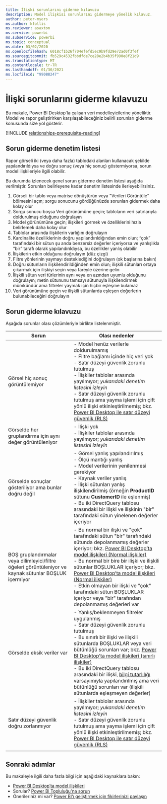 ```yaml
---
title: İlişki sorunlarını giderme kılavuzu
description: Model ilişkisi sorunlarını gidermeye yönelik kılavuz.
author: peter-myers
ms.author: kfollis
ms.reviewer: asaxton
ms.service: powerbi
ms.subservice: powerbi
ms.topic: conceptual
ms.date: 03/02/2020
ms.openlocfilehash: 6018cf1b26f704efefd5ec9b9fd29e72ad0f3fef
ms.sourcegitcommit: fb529c4532fbbdfde7ce28e2b4b35f990e8f21d9
ms.translationtype: MT
ms.contentlocale: tr-TR
ms.lasthandoff: 01/30/2021
ms.locfileid: "99088247"
---
```

# <a name="relationship-troubleshooting-guidance"></a>İlişki sorunlarını giderme kılavuzu

Bu makale, Power BI Desktop'la çalışan veri modelleyicilerine yöneliktir. Model ve rapor geliştirirken karşılaşabileceğiniz belirli sorunları giderme konusunda size yol gösterir.

[!INCLUDE [relationships-prerequisite-reading](includes/relationships-prerequisite-reading.md)]

## <a name="troubleshooting-checklist"></a>Sorun giderme denetim listesi

Rapor görseli iki (veya daha fazla) tablodaki alanları kullanacak şekilde yapılandırıldıysa ve doğru sonuç (veya hiç sonuç) göstermiyorsa, sorun model ilişkileriyle ilgili olabilir.

Bu durumda izlenecek genel sorun giderme denetim listesi aşağıda verilmiştir. Sorunları belirleyene kadar denetim listesinde ilerleyebilirsiniz.

1. Görseli bir tablo veya matrise dönüştürün veya "Verileri Görüntüle" bölmesini açın; sorgu sonucunu gördüğünüzde sorunları gidermek daha kolay olur
1. Sorgu sonucu boşsa Veri görünümüne geçin; tabloların veri satırlarıyla doldurulmuş olduğunu doğrulayın
1. Model görünümüne geçin; ilişkileri görmek ve özelliklerini hızla belirlemek daha kolay olur
1. Tablolar arasında ilişkilerin varlığını doğrulayın
1. Kardinalite özelliklerinin doğru yapılandırıldığından emin olun; “çok” tarafındaki bir sütun şu anda benzersiz değerler içeriyorsa ve yanlışlıkla “bir” tarafı olarak yapılandırıldıysa, bu özellikler yanlış olabilir
1. İlişkilerin etkin olduğunu doğrulayın (düz çizgi)
1. Filtre yönlerinin yaymayı desteklediğini doğrulayın (ok başlarına bakın)
1. Doğru sütunların ilişkilendirildiğinden emin olun; ilişkili sütunları ortaya çıkarmak için ilişkiyi seçin veya fareyle üzerine gelin
1. İlişkili sütun veri türlerinin aynı veya en azından uyumlu olduğunu doğrulayın; metin sütununu tamsayı sütunuyla ilişkilendirmek mümkündür ama filtreler yaymak için hiçbir eşleşme bulamaz
1. Veri görünümüne geçin ve ilişkili sütunlarda eşleşen değerlerin bulunabileceğini doğrulayın

## <a name="troubleshooting-guide"></a>Sorun giderme kılavuzu

Aşağıda sorunlar olası çözümleriyle birlikte listelenmiştir.

|Sorun|Olası nedenler|
|---------|---------|
|Görsel hiç sonuç görüntülemiyor|- Model henüz verilerle doldurulmamış<br />- Filtre bağlamı içinde hiç veri yok<br />- Satır düzeyi güvenlik zorunlu tutulmuş<br />- İlişkiler tablolar arasında yayılmıyor; _yukarıdaki denetim listesini izleyin_<br />- Satır düzeyi güvenlik zorunlu tutulmuş ama yayma işlemi için çift yönlü ilişki etkinleştirilmemiş; bkz. [Power BI Desktop ile satır düzeyi güvenlik (RLS)](../create-reports/desktop-rls.md)|
|Görselde her gruplandırma için aynı değer görüntüleniyor |- İlişki yok<br />- İlişkiler tablolar arasında yayılmıyor; _yukarıdaki denetim listesini izleyin_|
|Görselde sonuçlar gösteriliyor ama bunlar doğru değil|- Görsel yanlış yapılandırılmış<br />- Ölçü mantığı yanlış<br />- Model verilerinin yenilenmesi gerekiyor<br />- Kaynak veriler yanlış<br />- İlişki sütunları yanlış ilişkilendirilmiş (örneğin **ProductID** sütunu **CustomerID** ile eşlenmiş)<br />- Bu iki DirectQuery tablosu arasındaki bir ilişki ve ilişkinin "bir" tarafındaki sütun yinelenen değerler içeriyor|
|BOŞ gruplandırmalar veya dilimleyici/filtre öğeleri görüntüleniyor ve kaynak sütunlar BOŞLUK içermiyor|- Bu normal bir ilişki ve "çok" tarafındaki sütun "bir" tarafındaki sütunda depolanmamış değerler içeriyor; bkz. [Power BI Desktop’ta model ilişkileri (Normal ilişkiler)](../transform-model/desktop-relationships-understand.md#regular-relationships)<br />- Bu normal bir bire bir ilişki ve ilişkili sütunlar BOŞLUKLAR içeriyor; bkz. [Power BI Desktop’ta model ilişkileri (Normal ilişkiler)](../transform-model/desktop-relationships-understand.md#regular-relationships)<br />- Etkin olmayan bir ilişki ve "çok" tarafındaki sütun BOŞLUKLAR içeriyor veya "bir" tarafından depolanmamış değerleri var|
|Görselde eksik veriler var|- Yanlış/beklenmeyen filtreler uygulanmış<br />- Satır düzeyi güvenlik zorunlu tutulmuş<br />- Bu sınırlı bir ilişki ve ilişkili sütunlarda BOŞLUKLAR veya veri bütünlüğü sorunları var; bkz. [Power BI Desktop’ta model ilişkileri (sınırlı ilişkiler)](../transform-model/desktop-relationships-understand.md#limited-relationships)<br />- Bu iki DirectQuery tablosu arasındaki bir ilişki, [bilgi tutarlılığı varsayımıyla](../transform-model/desktop-relationships-understand.md#assume-referential-integrity) yapılandırılmış ama veri bütünlüğü sorunları var (ilişkili sütunlarda eşleşmeyen değerler)|
|Satır düzeyi güvenlik doğru zorlanmıyor|- İlişkiler tablolar arasında yayılmıyor; _yukarıdaki denetim listesini izleyin_<br />- Satır düzeyi güvenlik zorunlu tutulmuş ama yayma işlemi için çift yönlü ilişki etkinleştirilmemiş; bkz. [Power BI Desktop ile satır düzeyi güvenlik (RLS)](../create-reports/desktop-rls.md)|
|||

## <a name="next-steps"></a>Sonraki adımlar

Bu makaleyle ilgili daha fazla bilgi için aşağıdaki kaynaklara bakın:

- [Power BI Desktop’ta model ilişkileri](../transform-model/desktop-relationships-understand.md)
- Sorular? [Power BI Topluluğu'na sorun](https://community.powerbi.com/)
- Önerileriniz mi var? [Power BI'ı geliştirmek için fikirlerinizi paylaşın](https://ideas.powerbi.com/)
